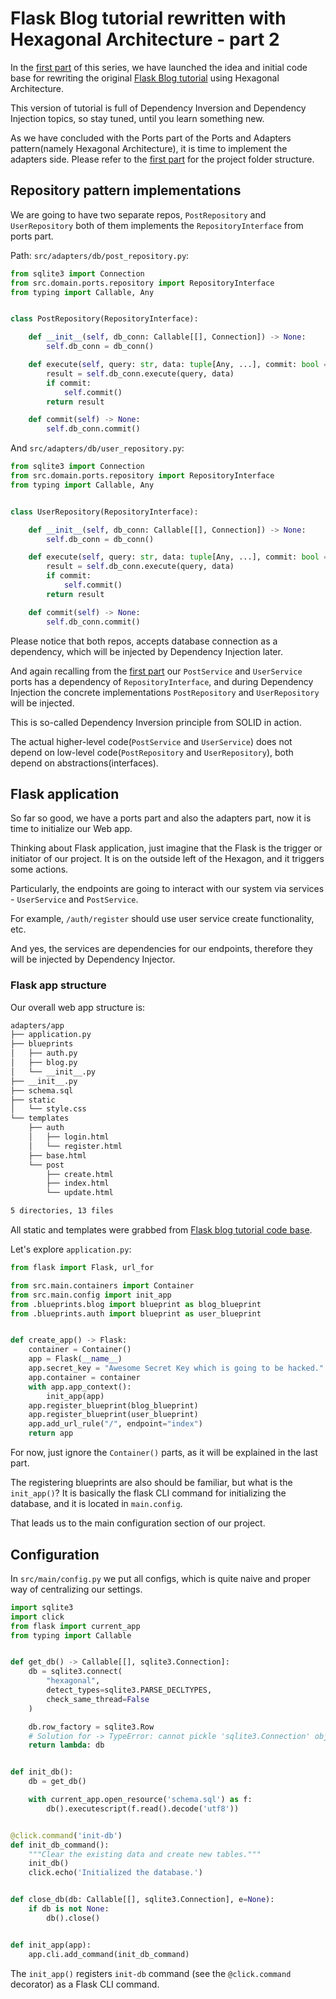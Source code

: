 # Flask Blog tutorial rewritten with Hexagonal Architecture - part 2

In the [first part](https://rzayev-sehriyar.medium.com/flask-blog-tutorial-with-hexagonal-architecture-part-1-6446e7e9aaaa) 
of this series, we have launched the idea and initial code base for rewriting the original 
[Flask Blog tutorial](https://flask.palletsprojects.com/en/2.2.x/tutorial/) using Hexagonal Architecture.

This version of tutorial is full of Dependency Inversion and Dependency Injection topics, so stay tuned, 
until you learn something new.

As we have concluded with the Ports part of the Ports and Adapters pattern(namely Hexagonal Architecture), it is time to implement the adapters side.
Please refer to the [first part](https://rzayev-sehriyar.medium.com/flask-blog-tutorial-with-hexagonal-architecture-part-1-6446e7e9aaaa) for the project folder structure.

## Repository pattern implementations

We are going to have two separate repos, `PostRepository` and `UserRepository` both of them implements the `RepositoryInterface` from ports part.

Path: `src/adapters/db/post_repository.py`:

```py
from sqlite3 import Connection
from src.domain.ports.repository import RepositoryInterface
from typing import Callable, Any


class PostRepository(RepositoryInterface):

    def __init__(self, db_conn: Callable[[], Connection]) -> None:
        self.db_conn = db_conn()

    def execute(self, query: str, data: tuple[Any, ...], commit: bool = False) -> Any:
        result = self.db_conn.execute(query, data)
        if commit:
            self.commit()
        return result

    def commit(self) -> None:
        self.db_conn.commit()

```

And `src/adapters/db/user_repository.py`:

```py
from sqlite3 import Connection
from src.domain.ports.repository import RepositoryInterface
from typing import Callable, Any


class UserRepository(RepositoryInterface):

    def __init__(self, db_conn: Callable[[], Connection]) -> None:
        self.db_conn = db_conn()

    def execute(self, query: str, data: tuple[Any, ...], commit: bool = False) -> Any:
        result = self.db_conn.execute(query, data)
        if commit:
            self.commit()
        return result

    def commit(self) -> None:
        self.db_conn.commit()
```

Please notice that both repos, accepts database connection as a dependency, which will be injected by Dependency Injection later.

And again recalling from the [first part](https://rzayev-sehriyar.medium.com/flask-blog-tutorial-with-hexagonal-architecture-part-1-6446e7e9aaaa)
our `PostService` and `UserService` ports has a dependency of `RepositoryInterface`, 
and during Dependency Injection the concrete implementations `PostRepository` and `UserRepository` will be injected.

This is so-called Dependency Inversion principle from SOLID in action. 

The actual higher-level code(`PostService` and `UserService`) does not depend on low-level code(`PostRepository` and `UserRepository`),
both depend on abstractions(interfaces).


## Flask application

So far so good, we have a ports part and also the adapters part, now it is time to initialize our Web app.

Thinking about Flask application, just imagine that the Flask is the trigger or initiator of our project.
It is on the outside left of the Hexagon, and it triggers some actions.

Particularly, the endpoints are going to interact with our system via services - `UserService` and `PostService`.

For example, `/auth/register` should use user service create functionality, etc.

And yes, the services are dependencies for our endpoints, therefore they will be injected by Dependency Injector.

### Flask app structure

Our overall web app structure is:

```sh
adapters/app
├── application.py
├── blueprints
│   ├── auth.py
│   ├── blog.py
│   └── __init__.py
├── __init__.py
├── schema.sql
├── static
│   └── style.css
└── templates
    ├── auth
    │   ├── login.html
    │   └── register.html
    ├── base.html
    └── post
        ├── create.html
        ├── index.html
        └── update.html

5 directories, 13 files
```

All static and templates were grabbed from [Flask blog tutorial code base](https://github.com/pallets/flask/tree/main/examples/tutorial/flaskr).

Let's explore `application.py`:

```py
from flask import Flask, url_for

from src.main.containers import Container
from src.main.config import init_app
from .blueprints.blog import blueprint as blog_blueprint
from .blueprints.auth import blueprint as user_blueprint


def create_app() -> Flask:
    container = Container()
    app = Flask(__name__)
    app.secret_key = "Awesome Secret Key which is going to be hacked."
    app.container = container
    with app.app_context():
        init_app(app)
    app.register_blueprint(blog_blueprint)
    app.register_blueprint(user_blueprint)
    app.add_url_rule("/", endpoint="index")
    return app
```

For now, just ignore the `Container()` parts, as it will be explained in the last part.

The registering blueprints are also should be familiar, but what is the `init_app()`?
It is basically the flask CLI command for initializing the database, and it is located in `main.config`.

That leads us to the main configuration section of our project.

## Configuration

In `src/main/config.py` we put all configs, which is quite naive and proper way of centralizing our settings.

```py
import sqlite3
import click
from flask import current_app
from typing import Callable


def get_db() -> Callable[[], sqlite3.Connection]:
    db = sqlite3.connect(
        "hexagonal",
        detect_types=sqlite3.PARSE_DECLTYPES,
        check_same_thread=False
    )

    db.row_factory = sqlite3.Row
    # Solution for -> TypeError: cannot pickle 'sqlite3.Connection' object
    return lambda: db


def init_db():
    db = get_db()

    with current_app.open_resource('schema.sql') as f:
        db().executescript(f.read().decode('utf8'))


@click.command('init-db')
def init_db_command():
    """Clear the existing data and create new tables."""
    init_db()
    click.echo('Initialized the database.')


def close_db(db: Callable[[], sqlite3.Connection], e=None):
    if db is not None:
        db().close()


def init_app(app):
    app.cli.add_command(init_db_command)
```

The `init_app()` registers `init-db` command (see the `@click.command` decorator) as a Flask CLI command.
